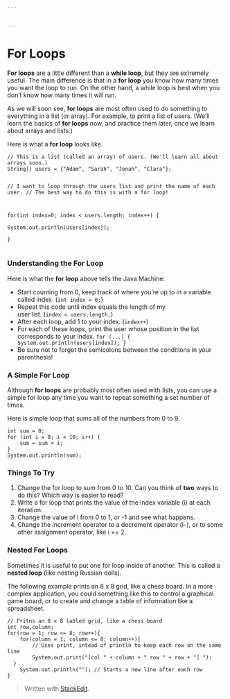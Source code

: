 ```yaml
---


---
```


<h1 id="for-loops">For Loops</h1>
<p><strong>For loops</strong> are a little different than a <strong>while loop</strong>, but they are extremely useful. The main difference is that in a <strong>for loop</strong> you know how many times you want the loop to run. On the other hand, a while loop is best when you don’t know how many times it will run.</p>
<p>As we will soon see, <strong>for loops</strong> are most often used to do something to everything in a list (or array). For example, to print a list of users. (We’ll learn the basics of <strong>for loops</strong> now, and practice them later, once we learn about arrays and lists.)</p>
<p>Here is what a <strong>for loop</strong> looks like.</p>
<pre><code>// This is a list (called an array) of users. (We'll learn all about arrays soon.)
String[] users = {"Adam", "Sarah", "Jonah", "Clara"};  

// I want to loop through the users list and print the name of each user.
// The best way to do this is with a for loop!
  
for(int index=0; index &lt; users.length; index++) {  
    System.out.println(users[index]);  
}
</code></pre>
<h3 id="understanding-the-for-loop">Understanding the For Loop</h3>
<p>Here is what the <strong>for loop</strong> above tells the Java Machine:</p>
<ul>
<li>Start counting from 0, keep track of where you’re up to in a variable<br>
called index. (<code>int index = 0;</code>)</li>
<li>Repeat this code until index equals the length of my<br>
user list. (<code>index &lt; users.length;</code>)</li>
<li>After each loop, add 1 to your index.  (<code>index++</code>)</li>
<li>For each of these loops, print the user whose position in the list corresponds to your index. <code>for (...) { System.out.println(users[index]); }</code></li>
<li>Be sure not to forget the semicolons between the conditions in your parenthesis!</li>
</ul>
<h3 id="a-simple-for-loop">A Simple For Loop</h3>
<p>Although <strong>for loops</strong> are probably most often used with lists, you can use a simple for loop any time you want to repeat something a set number of times.</p>
<p>Here is simple loop that sums all of the numbers from 0 to 9.</p>
<pre><code>int sum = 0;  
for (int i = 0; i &lt; 10; i++) {  
    sum = sum + i;  
}  
System.out.println(sum);
</code></pre>
<h3 id="things-to-try">Things To Try</h3>
<ol>
<li>Change the for loop to sum from 0 to 10. Can you think of <strong>two</strong> ways to do this? Which way is easier to read?</li>
<li>Write a for loop that prints the value of the index variable (i) at each iteration.</li>
<li>Change the value of i from 0 to 1, or -1 and see what happens.</li>
<li>Change the increment operator to a decrement operator (i–), or to some other assignment operator, like i += 2.</li>
</ol>
<h3 id="nested-for-loops">Nested For Loops</h3>
<p>Sometimes it is useful to put one for loop inside of another. This is called a <strong>nested loop</strong> (like nesting Russian dolls).</p>
<p>The following example prints an 8 x 8 grid, like a chess board. In a more complex application, you could something like this to control a graphical game board, or to create and change a table of information like a spreadsheet.</p>
<pre><code>// Pritns an 8 x 8 labled grid, like a chess board  
int row,column;  
for(row = 1; row &lt;= 8; row++){  
    for(column = 1; column &lt;= 8; column++){
        // Uses print, intead of println to keep each row on the same line  
        System.out.print("[col " + column + " row " + row + "] ");  
  }  
    System.out.println(""); // Starts a new line after each row  
}
</code></pre>
<blockquote>
<p>Written with <a href="https://stackedit.io/">StackEdit</a>.</p>
</blockquote>

